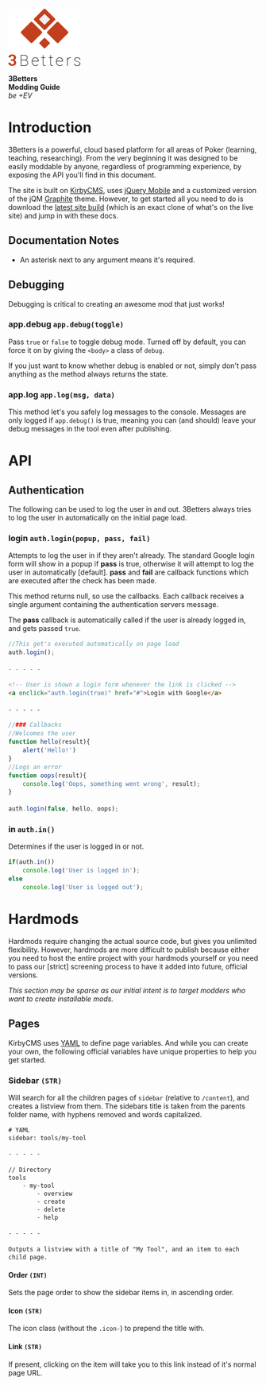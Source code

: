 ![Logo](assets/img/logo.png)

**3Betters**  
**Modding Guide**  
_be +EV_

# Introduction
3Betters is a powerful, cloud based platform for all areas of Poker (learning, teaching, researching). From the very beginning it was designed to be easily moddable by anyone, regardless of programming experience, by exposing the API you'll find in this document.

The site is built on [KirbyCMS](http://getkirby.com), uses [jQuery Mobile](http://jquerymobile.com) and a customized version of the jQM [Graphite](http://driftyco.github.io/graphite/) theme. However, to get started all you need to do is download the [latest site build](https://github.com/3Betters/3Betters.com/archive/master.zip) (which is an exact clone of what's on the live site) and jump in with these docs.

## Documentation Notes
* An asterisk next to any argument means it's required.

## Debugging
Debugging is critical to creating an awesome mod that just works!

### app.debug 	`app.debug(toggle)`
Pass `true` or `false` to toggle debug mode. Turned off by default, you can force it on by giving the `<body>` a class of `debug`.

If you just want to know whether debug is enabled or not, simply don't pass anything as the method always returns the state.

### app.log 	`app.log(msg, data)`
This method let's you safely log messages to the console. Messages are only logged if `app.debug()` is true, meaning you can (and should) leave your debug messages in the tool even after publishing.









# API

## Authentication
The following can be used to log the user in and out. 3Betters always tries to log the user in automatically on the initial page load.



### login	`auth.login(popup, pass, fail)`
Attempts to log the user in if they aren't already. The standard Google login form will show in a popup if **pass** is true, otherwise it will attempt to log the user in automatically [default]. **pass** and **fail** are callback functions which are executed after the check has been made.

This method returns null, so use the callbacks. Each callback receives a single argument containing the authentication servers message.

The **pass** callback is automatically called if the user is already logged in, and gets passed `true`.

```js
//This get's executed automatically on page load
auth.login();

- - - - -
```
```html
<!-- User is shown a login form whenever the link is clicked -->
<a onclick="auth.login(true)" href="#">Login with Google</a>

- - - - -
```
```js
//### Callbacks
//Welcomes the user
function hello(result){
	alert('Hello!')
}
//Logs an error
function oops(result){
	console.log('Oops, something went wrong', result);
}

auth.login(false, hello, oops);
```

### in		`auth.in()`
Determines if the user is logged in or not.

```js
if(auth.in())
	console.log('User is logged in');
else
	console.log('User is logged out');
```




# Hardmods
Hardmods require changing the actual source code, but gives you unlimited flexibility. However, hardmods are more difficult to publish because either you need to host the entire project with your hardmods yourself or you need to pass our [strict] screening process to have it added into future, official versions.

_This section may be sparse as our initial intent is to target modders who want to create installable mods._

## Pages
KirbyCMS uses [YAML](http://getkirby.com/blog/structured-field-content) to define page variables. And while you can create your own, the following official variables have unique properties to help you get started.

### Sidebar `(STR)`
Will search for all the children pages of `sidebar` (relative to `/content`), and creates a listview from them. The sidebars title is taken from the parents folder name, with hyphens removed and words capitalized.

	# YAML
	sidebar: tools/my-tool

	- - - - -

	// Directory
	tools
		- my-tool
			- overview
			- create
			- delete
			- help

	- - - - - 

	Outputs a listview with a title of "My Tool", and an item to each child page.

#### Order `(INT)`
Sets the page order to show the sidebar items in, in ascending order.

#### Icon `(STR)`
The icon class (without the `.icon-`) to prepend the title with.

#### Link `(STR)`
If present, clicking on the item will take you to this link instead of it's normal page URL.